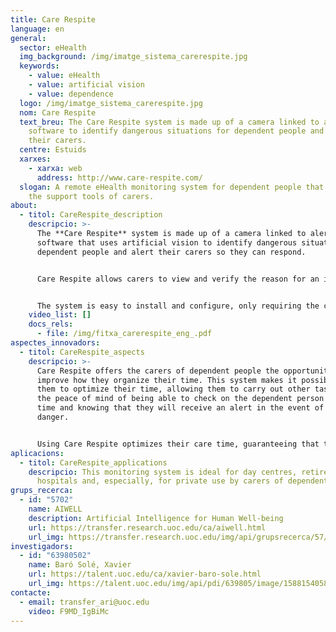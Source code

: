 ```yaml
---
title: Care Respite
language: en
general:
  sector: eHealth
  img_background: /img/imatge_sistema_carerespite.jpg
  keywords:
    - value: eHealth
    - value: artificial vision
    - value: dependence
  logo: /img/imatge_sistema_carerespite.jpg
  nom: Care Respite
  text_breu: The Care Respite system is made up of a camera linked to alert
    software to identify dangerous situations for dependent people and alert
    their carers.
  centre: Estuids
  xarxes:
    - xarxa: web
      address: http://www.care-respite.com/
  slogan: A remote eHealth monitoring system for dependent people that improves
    the support tools of carers.
about:
  - titol: CareRespite_description
    descripcio: >-
      The **Care Respite** system is made up of a camera linked to alert
      software that uses artificial vision to identify dangerous situations for
      dependent people and alert their carers so they can respond. 


      Care Respite allows carers to view and verify the reason for an incident and contact the dependent person via its directional voice option. 


      The system is easy to install and configure, only requiring the camera to be placed in a suitable location and the notification options to be selected in the mobile device to be ready to use.
    video_list: []
    docs_rels:
      - file: /img/fitxa_carerespite_eng_.pdf
aspectes_innovadors:
  - titol: CareRespite_aspects
    descripcio: >-
      Care Respite offers the carers of dependent people the opportunity to
      improve how they organize their time. This system makes it possible for
      them to optimize their time, allowing them to carry out other tasks with
      the peace of mind of being able to check on the dependent person at any
      time and knowing that they will receive an alert in the event of any
      danger. 


      Using Care Respite optimizes their care time, guaranteeing that the dependent person will never be neglected. The system can be adapted to any mobile device and can send alerts to multiple recipients. It is a non-invasive system that does not encroach on the privacy of the dependent person or their companions.
aplicacions:
  - titol: CareRespite_applications
    descripcio: This monitoring system is ideal for day centres, retirement homes,
      hospitals and, especially, for private use by carers of dependent people.
grups_recerca:
  - id: "5702"
    name: AIWELL
    description: Artificial Intelligence for Human Well-being
    url: https://transfer.research.uoc.edu/ca/aiwell.html
    url_img: https://transfer.research.uoc.edu/img/api/grupsrecerca/57/image/1594206271178
investigadors:
  - id: "63980502"
    name: Baró Solé, Xavier
    url: https://talent.uoc.edu/ca/xavier-baro-sole.html
    url_img: https://talent.uoc.edu/img/api/pdi/639805/image/1588154058963
contacte:
  - email: transfer_ari@uoc.edu
    video: F9MD_IgBiMc
---
```

